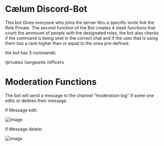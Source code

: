 # Cælum Discord-Bot

This bot Gives everyone who joins the server thru a specific invite link the Role Private. 
The second function of the Bot creates 4 slash functions that count the ammount of people with the designated roles.
the bot also checks if the command is being snet in the correct chat and if the user that is using them has a rank higher than or equal to the ones pre-defined.

the bot has 3 commands:

/privates
/sergeants
/officers


# Moderation Functions

The bot will send a message to the channel "moderation-log" if some one edits or deletes their message.

If Message edit:

![image](https://user-images.githubusercontent.com/75133815/228279206-c360f212-b32d-4549-934a-9c47013f8de4.png)

If Message delete:

![image](https://user-images.githubusercontent.com/75133815/228279411-226b7e96-df9c-4a5f-9b7c-3f98ff688bd0.png)


